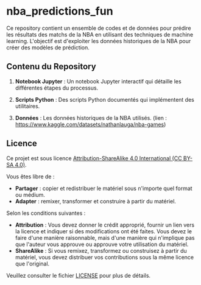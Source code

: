 # nba_predictions_fun

Ce repository contient un ensemble de codes et de données pour prédire les résultats des matchs de la NBA en utilisant des techniques de machine learning. L'objectif est d'exploiter les données historiques de la NBA pour créer des modèles de prédiction.

## Contenu du Repository

1. **Notebook Jupyter** : Un notebook Jupyter interactif qui détaille les différentes étapes du processus.

2. **Scripts Python** : Des scripts Python documentés qui implémentent des utilitaires.

3. **Données** : Les données historiques de la NBA utilisés. (lien : https://www.kaggle.com/datasets/nathanlauga/nba-games)

## Licence

Ce projet est sous licence [Attribution-ShareAlike 4.0 International (CC BY-SA 4.0)](https://creativecommons.org/licenses/by-sa/4.0/).

Vous êtes libre de :

- **Partager** : copier et redistribuer le matériel sous n'importe quel format ou médium.
- **Adapter** : remixer, transformer et construire à partir du matériel.

Selon les conditions suivantes :

- **Attribution** : Vous devez donner le crédit approprié, fournir un lien vers la licence et indiquer si des modifications ont été faites. Vous devez le faire d'une manière raisonnable, mais d'une manière qui n'implique pas que l'auteur vous approuve ou approuve votre utilisation du matériel.
- **ShareAlike** : Si vous remixez, transformez ou construisez à partir du matériel, vous devez distribuer vos contributions sous la même licence que l'original.

Veuillez consulter le fichier [LICENSE](LICENSE) pour plus de détails.
